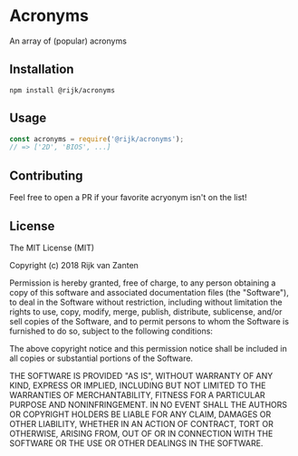 # Acronyms
An array of (popular) acronyms

## Installation

```
npm install @rijk/acronyms
```

## Usage
```js
const acronyms = require('@rijk/acronyms');
// => ['2D', 'BIOS', ...]
```

## Contributing
Feel free to open a PR if your favorite acryonym isn't on the list!
 
## License
The MIT License (MIT)

Copyright (c) 2018 Rijk van Zanten

Permission is hereby granted, free of charge, to any person obtaining a copy of this software and associated documentation files (the "Software"), to deal in the Software without restriction, including without limitation the rights to use, copy, modify, merge, publish, distribute, sublicense, and/or sell copies of the Software, and to permit persons to whom the Software is furnished to do so, subject to the following conditions:

The above copyright notice and this permission notice shall be included in all copies or substantial portions of the Software.

THE SOFTWARE IS PROVIDED "AS IS", WITHOUT WARRANTY OF ANY KIND, EXPRESS OR IMPLIED, INCLUDING BUT NOT LIMITED TO THE WARRANTIES OF MERCHANTABILITY, FITNESS FOR A PARTICULAR PURPOSE AND NONINFRINGEMENT. IN NO EVENT SHALL THE AUTHORS OR COPYRIGHT HOLDERS BE LIABLE FOR ANY CLAIM, DAMAGES OR OTHER LIABILITY, WHETHER IN AN ACTION OF CONTRACT, TORT OR OTHERWISE, ARISING FROM, OUT OF OR IN CONNECTION WITH THE SOFTWARE OR THE USE OR OTHER DEALINGS IN THE SOFTWARE.

